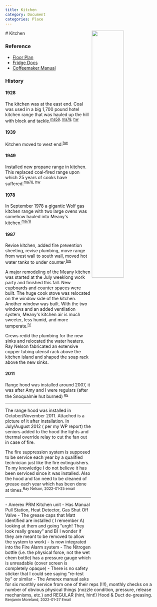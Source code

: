```yaml
---
title: Kitchen
category: Document
categories: Place
---
```

<img src="https://raw.githubusercontent.com/MeanyLodge/meanylodge.github.com/assets/img/2020-Kitchen.jpeg" align="right" style="width: 45%;">
# Kitchen

### Reference

- [Floor Plan](https://raw.githubusercontent.com/MeanyLodge/meanylodge.github.com/assets/reference/2020-Kitchen-Floor-Plan.pdf)
- [Fridge Docs](https://raw.githubusercontent.com/MeanyLodge/meanylodge.github.com/assets/reference/1999-True-Fridge.pdf)
- [Coffeemaker Manual](https://raw.githubusercontent.com/MeanyLodge/meanylodge.github.com/assets/reference/1996-BUNN-VP(R-S).pdf)


### History

#### 1928

The kitchen was at the east end. Coal was used in a big 1,700 pound hotel kitchen range that was hauled up the hill with block and tackle.<sup>[ma56][], [ma78][], [hw][]</sup>

#### 1939

Kitchen moved to west end.<sup>[hw][]</sup>

#### 1949

Installed new propane range in kitchen. This replaced coal-fired range upon which 25 years of cooks have suffered.<sup>[ma78][], [hw][]</sup>

#### 1978

In September 1978 a gigantic Wolf gas kitchen range with two large ovens was somehow hauled into Meany's kitchen.<sup>[ma78][]</sup>

#### 1987

Revise kitchen, added fire prevention sheeting, revise plumbing, move range from west wall to south wall, moved hot water tanks to under counter.<sup>[hw][]</sup>

A major remodeling of the Meany kitchen was started at the July weeklong work party and finished this fall. New cupboards and counter spaces were built. The huge cook stove was relocated on the window side of the kitchen. Another window was built. With the two windows and an added ventilation system, Meany's kitchen air is much sweeter, less humid, and more temperate.<sup>[hr][]</sup>

Crews redid the plumbing for the new sinks and relocated the water heaters. Ray Nelson fabricated an extensive copper tubing utensil rack above the kitchen island and shaped the soap rack above the new sinks.

#### 2011

Range hood was installed around 2007, it was after Amy and I were regulars (after the Snoqualmie hut burned) <sup>[gs][]</sup>

<hr>

The range hood was installed in October/November 2011. Attached is a picture of it after installation. In July/August 2012 ( per my WP report) the seniors added to the hood the lights and thermal override relay to cut the fan out in case of fire.

The fire suppression system is supposed to be service each year by a qualified technician just like the fire extinguishers. To my knowledge I do not believe it has been serviced since it was installed. Also the hood and fan need to be cleaned of grease each year which has been done at times.<sup>Ray Nelson, 2022-01-25 email</sup>

<hr>
- Amerex PRM Kitchen unit
- Has Manual Pull Station, Heat Detector, Gas Shut Off Valve
- The grease caps that Matt identified are installed ( I remember A) looking at them and going “urgh! They look really greasy” and B) I wonder if they are meant to be removed to allow the system to work)
- Is now integrated into the Fire Alarm system
- The Nitrogen bottle (i.e. the physical force, not the wet chem bottle) has a pressure gauge which is unreadable (cover screen is completely opaque)
- There is no safety sticker that I could see saying “re-test by” or similar
- The Amerex manual asks for six monthly service from one of their reps (!!!), monthly checks on a number of obvious physical things (nozzle condition, pressure, release mechanisms, etc.) and REGULAR (hint, hint!) Hood & Duct de-greasing.
<sup>Benjamin Moreland, 2022-01-27 Email</sup>


[ma56]: /Mountaineer-Annual#1956
[ma78]: /Mountaineer-Annual#1978
[hr]: /History/Reports "Meany History Reports, by Idona Kellogg"
[hw]: /History/Walt "Meany History, by Walt Little"
[gs]: /Person/Greg-Smith/Email-2021
